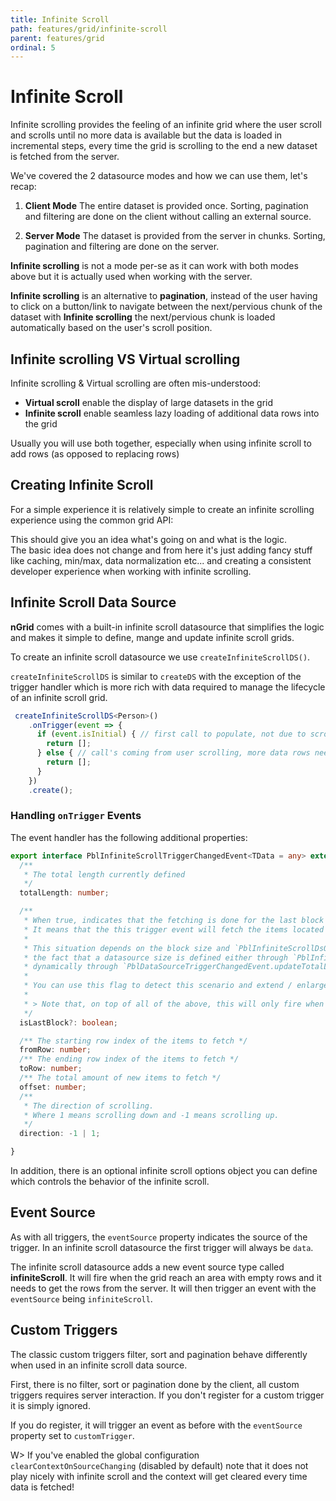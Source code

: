 ```yaml
---
title: Infinite Scroll
path: features/grid/infinite-scroll
parent: features/grid
ordinal: 5
---
```

# Infinite Scroll

Infinite scrolling provides the feeling of an infinite grid where the user scroll and scrolls until no more data is available but the
data is loaded in incremental steps, every time the grid is scrolling to the end a new dataset is fetched from the server.

We've covered the 2 datasource modes and how we can use them, let's recap:

1. **Client Mode**
The entire dataset is provided once. Sorting, pagination and filtering are done on the client without calling an external source.

2. **Server Mode**
The dataset is provided from the server in chunks. Sorting, pagination and filtering are done on the server.

**Infinite scrolling** is not a mode per-se as it can work with both modes above but it is actually used when working with the server.  

**Infinite scrolling** is an alternative to **pagination**, instead of the user having to click on a button/link to navigate between the next/pervious chunk of the dataset
with **Infinite scrolling** the next/pervious chunk is loaded automatically based on the user's scroll position.

## Infinite scrolling VS Virtual scrolling

Infinite scrolling & Virtual scrolling are often mis-understood:

- **Virtual scroll** enable the display of large datasets in the grid
- **Infinite scroll** enable seamless lazy loading of additional data rows into the grid  

Usually you will use both together, especially when using infinite scroll to add rows (as opposed to replacing rows)

## Creating Infinite Scroll

For a simple experience it is relatively simple to create an infinite scrolling experience using the common grid API:

<div pbl-example-view="pbl-infinite-scroll-example"></div>

This should give you an idea what's going on and what is the logic.  
The basic idea does not change and from here it's just adding fancy stuff like caching, min/max, data normalization etc...
and creating a consistent developer experience when working with infinite scrolling.

## Infinite Scroll Data Source

**nGrid** comes with a built-in infinite scroll datasource that simplifies the logic and makes it simple
to define, mange and update infinite scroll grids.

To create an infinite scroll datasource we use `createInfiniteScrollDS()`.

`createInfiniteScrollDS` is similar to `createDS` with the exception of the trigger handler which is more rich
with data required to manage the lifecycle of an infinite scroll grid.

```typescript
 createInfiniteScrollDS<Person>()
    .onTrigger(event => {
      if (event.isInitial) { // first call to populate, not due to scrolling...
        return [];
      } else { // call's coming from user scrolling, more data rows needed
        return [];
      }
    })
    .create();
```

<div pbl-example-view="pbl-infinite-scroll-data-source-example"></div>

<div pbl-example-view="pbl-index-based-paging-example"></div>

### Handling `onTrigger` Events

The event handler has the following additional properties:

```typescript
export interface PblInfiniteScrollTriggerChangedEvent<TData = any> extends PblDataSourceTriggerChangedEvent<TData> {
  /**
   * The total length currently defined
   */
  totalLength: number;

  /**
   * When true, indicates that the fetching is done for the last block / page in the datasource.
   * It means that the this trigger event will fetch the items located at the end of the data source.
   *
   * This situation depends on the block size and `PblInfiniteScrollDsOptions.minBlockSize` definition and
   * the fact that a datasource size is defined either through `PblInfiniteScrollDsOptions.initialDataSourceSize` or
   * dynamically through `PblDataSourceTriggerChangedEvent.updateTotalLength()`.
   *
   * You can use this flag to detect this scenario and extend / enlarge the datasource total size if needed.
   *
   * > Note that, on top of all of the above, this will only fire when `direction` is 1.
   */
  isLastBlock?: boolean;

  /** The starting row index of the items to fetch */
  fromRow: number;
  /** The ending row index of the items to fetch */
  toRow: number;
  /** The total amount of new items to fetch */
  offset: number;
  /**
   * The direction of scrolling.
   * Where 1 means scrolling down and -1 means scrolling up.
   */
  direction: -1 | 1;

}
```

In addition, there is an optional infinite scroll options object you can define which controls the behavior of the infinite scroll.

## Event Source

As with all triggers, the `eventSource` property indicates the source of the trigger.
In an infinite scroll datasource the first trigger will always be `data`.

The infinite scroll datasource adds a new event source type called **infiniteScroll**.
It will fire when the grid reach an area with empty rows and it needs to get the rows from the server.
It will then trigger an event with the `eventSource` being `infiniteScroll`.

## Custom Triggers

The classic custom triggers filter, sort and pagination behave differently when used in an infinite scroll data source.

First, there is no filter, sort or pagination done by the client, all custom triggers requires server interaction.
If you don't register for a custom trigger it is simply ignored.

If you do register, it will trigger an event as before with the `eventSource` property set to `customTrigger`.

<div pbl-example-view="pbl-custom-triggers-example"></div>

W> If you've enabled the global configuration `clearContextOnSourceChanging` (disabled by default) note that it does not play nicely with infinite scroll
and the context will get cleared every time data is fetched!
